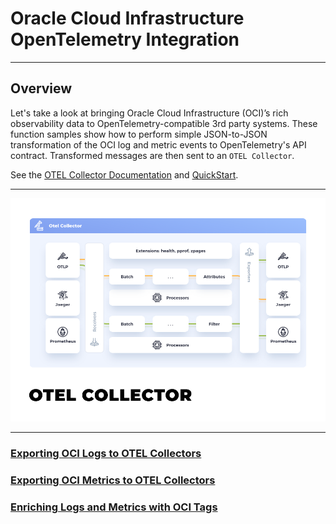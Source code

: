 # Oracle Cloud Infrastructure OpenTelemetry Integration

---

## Overview

Let's take a look at bringing Oracle Cloud Infrastructure (OCI)’s rich observability data to OpenTelemetry-compatible
3rd party systems.  These function samples show how to perform simple JSON-to-JSON transformation of the OCI log and 
metric events to OpenTelemetry's API contract.  Transformed messages are then sent to an `OTEL Collector`. 

See the [OTEL Collector Documentation](https://opentelemetry.io/docs/collector/)
and [QuickStart](https://opentelemetry.io/docs/collector/quick-start/).


---

![OTEL Collector](images/otel-collector.png)


---
### [Exporting OCI Logs to OTEL Collectors](oci-log-otel/README.md)
### [Exporting OCI Metrics to OTEL Collectors](oci-metrics-otel/README.md)
### [Enriching Logs and Metrics with OCI Tags](oci-tag-enrich/README.md)
